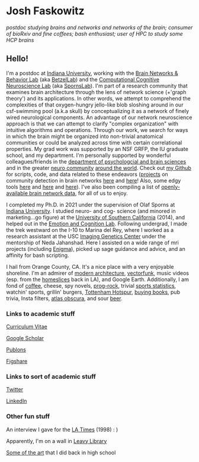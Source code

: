 # Josh Faskowitz

*postdoc studying brains and networks and networks of the brain; consumer of bioRxiv and fine coffees; bash enthusiast; user of HPC to study some HCP brains*

## Hello! 

I'm a postdoc at [Indiana University](https://www.indiana.edu/), working with the [Brain Networks & Behavior Lab](https://www.brainnetworkslab.com/) (aka [BetzelLab](https://twitter.com/networks_lab)) and the [Computational Cognitive Neuroscience Lab](http://www.indiana.edu/~cortex/) (aka [SpornsLab](https://twitter.com/spornslab)). I'm part of a research community that examines brain architecture through the lens of network science (+'graph theory') and its applications. In other words, we attempt to comprehend the complexities of that oxygen-hungry jello-like blob sloshing around in our csf-swimming pool (a.k.a skull) by conceptualizing it as a network of finely wired neurological components. An advantage of our network neuroscience approach is that we can attempt to clarify "complex organization" with intuitive algorithms and operations. Through our work, we search for ways in which the brain might be organized into non-trivial anatomical communities or could be analyzed across time with certain correlational properties. My grad work was supported by an NSF GRFP, the IU graduate school, and my department. I'm personally supported by wonderful colleagues/friends in the [department of psychologcial and brain sciences](https://psych.indiana.edu/) and in the greater [neuro community](https://www.sfn.org/) [around the world](https://www.humanbrainmapping.org/i4a/pages/index.cfm?pageid=3267&pageid=1). Check out [my Github](https://github.com/faskowit) for scripts, code, and data related to these endeavors ([projects](https://www.nature.com/articles/s41598-018-31202-1) on community detection in brain networks [here](https://github.com/faskowit/Faskowitz2018wsbmLifeSpan) and [here](https://github.com/faskowit/Faskowitz2019wsbmRatBrain)! Also, some edgy tools [here](https://github.com/brain-networks/edge-centric_demo) and [here](https://github.com/faskowit/overlap_on_NxN_func) and [here](https://github.com/brain-networks/edge-ts)). I've also been compiling a list of [openly-available brain network data](https://github.com/faskowit/brain-networks-across-the-web), for all of us to enjoy. 

I completed my Ph.D. in 2021 under the supervision of Olaf Sporns at [Indiana University](https://www.indiana.edu/). I studied neuro- and cog- science (and minored in marketing...go figure) at the [University of Southern California](https://dornsife.usc.edu/) (2014), and helped out in the [Emotion and Cognition Lab](http://gero.usc.edu/labs/matherlab/). Following undergrad, I made the trek westward on the I-10 to Marina del Rey, where I worked as a research assistant at the USC [Imaging Genetics Center](http://igc.ini.usc.edu/) under the mentorship of Neda Jahanshad. Here I assisted on a wide range of mri projects (including [Enigma](http://enigma.ini.usc.edu/)), picked up sage guidance and advice, and an affinity for bash scripting. 

I hail from Orange County, CA. It's a nice place with a very enjoyable shoreline. I'm an admirer of [modern architecture](http://www.getty.edu/visit/center/architecture.html), [vectorfunk](http://www.mwmgraphics.com/vectorfunk.html), music videos (esp. from the [homeslices](https://www.instagram.com/psychofilms/) back in LA), and Google Earth. Additionally, I am fond of [coffee](https://deansbeans.com/), cheese, spy novels, [prog-rock](https://en.wikipedia.org/wiki/Selling_England_by_the_Pound), trivial [sports statistics](https://fivethirtyeight.com/sports/), watchin' sports, grillin' burgers, [Tottenham Hotspur](https://www.reddit.com/r/coys/), [buying books](http://www.openculture.com/2014/07/tsundoku-should-enter-the-english-language.html), pub trivia, Insta filters, [atlas obscura](http://www.atlasobscura.com/), and sour [beer](http://blog.mikkeller.dk/).

### Links to academic stuff

[Curriculum Vitae](./host/faskowitz_cv_jan22.pdf)

[Google Scholar](https://scholar.google.com/citations?user=GE4rM3QAAAAJ&hl=en)

[Publons](https://publons.com/researcher/1642616/joshua-faskowitz/)

[Figshare](https://figshare.com/authors/josh_faskowitz/4974431)

### Links to sort of academic stuff

[Twitter](https://twitter.com/joshfasky)

[LinkedIn](https://www.linkedin.com/in/joshuafaskowitz)

### Other fun stuff

An interview I gave for the [LA Times](http://articles.latimes.com/1998/mar/21/local/me-31178) (1998) : )

Apparently, I'm on a wall in [Leavy Library](https://libraries.usc.edu/wallofscholars?award=2851&name=&year=All)

[Some of the art](https://www.flickr.com/photos/45120681@N04/) that I did back in high school
